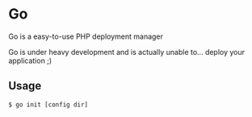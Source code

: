 Go
==

Go is a easy-to-use PHP deployment manager

Go is under heavy development and is actually unable to... deploy your application ;)

Usage
-----

    $ go init [config dir]


